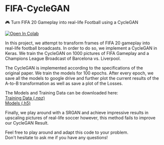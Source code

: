 # FIFA-CycleGAN
🎮 Turn FIFA 20 Gameplay into real-life Football using a CycleGAN

[![Open In Colab](https://colab.research.google.com/assets/colab-badge.svg)](https://colab.research.google.com/notebooks/intro.ipynb#scrollTo=GJBs_flRovLc)

In this project, we attempt to transform frames of FIFA 20 gameplay into real-life football broadcasts.
In order to do so, we implement a CycleGAN in Keras.
We train the CycleGAN on 1000 pictures of FIFA Gameplay and a Champions League Broadcast of Barcelona vs. Liverpool.

The CycleGAN is implemented according to the specifications of the original paper.
We train the models for 100 epochs. After every epoch, we save all the models to google drive and further plot the current results of the A-to-B transformation as well as save a plot of the Losses.

The Models and Training Data can be downloaded here:  
[Training Data (.npz)](https://drive.google.com/open?id=1sjmBlMgqrNDL4HCySr-x_FpNNa-ciSnk)  
[Models (.h5)](https://drive.google.com/open?id=12w_ivWNkdAtFqllG9qeOvTbE8BPCfdqU)  

Finally, we play around with a SRGAN and achieve impressive results in upscaling pictures of real-life soccer however, this method fails to improve our CycleGAN Result.

Feel free to play around and adapt this code to your problem.  
Don't hesitate to ask me if you have any questions!


